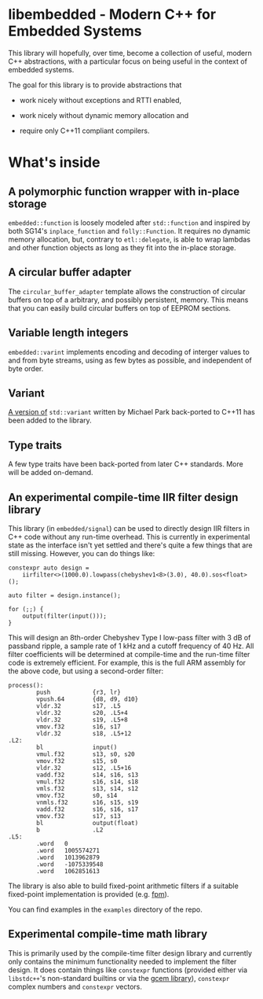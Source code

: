 # libembedded - Modern C++ for Embedded Systems

This library will hopefully, over time, become a collection of useful,
modern C++ abstractions, with a particular focus on being useful in
the context of embedded systems.

The goal for this library is to provide abstractions that

- work nicely without exceptions and RTTI enabled,

- work nicely without dynamic memory allocation and

- require only C++11 compliant compilers.

# What's inside

## A polymorphic function wrapper with in-place storage

`embedded::function` is loosely modeled after `std::function` and inspired
by both SG14's `inplace_function` and `folly::Function`. It requires no
dynamic memory allocation, but, contrary to `etl::delegate`, is able to
wrap lambdas and other function objects as long as they fit into the
in-place storage.

## A circular buffer adapter

The `circular_buffer_adapter` template allows the construction of circular
buffers on top of a arbitrary, and possibly persistent, memory. This means
that you can easily build circular buffers on top of EEPROM sections.

## Variable length integers

`embedded::varint` implements encoding and decoding of interger values to
and from byte streams, using as few bytes as possible, and independent of
byte order.

## Variant

[A version of](https://github.com/mpark/variant) `std::variant` written by
Michael Park back-ported to C++11 has been added to the library.

## Type traits

A few type traits have been back-ported from later C++ standards. More
will be added on-demand.

## An experimental compile-time IIR filter design library

This library (in `embedded/signal`) can be used to directly design IIR
filters in C++ code without any run-time overhead. This is currently in
experimental state as the interface isn't yet settled and there's quite
a few things that are still missing. However, you can do things like:

```
constexpr auto design =
    iirfilter<>(1000.0).lowpass(chebyshev1<8>(3.0), 40.0).sos<float>();

auto filter = design.instance();

for (;;) {
    output(filter(input()));
}
```

This will design an 8th-order Chebyshev Type I low-pass filter with
3 dB of passband ripple, a sample rate of 1 kHz and a cutoff frequency
of 40 Hz. All filter coefficients will be determined at compile-time
and the run-time filter code is extremely efficient. For example, this
is the full ARM assembly for the above code, but using a second-order
filter:

```
process():
        push            {r3, lr}
        vpush.64        {d8, d9, d10}
        vldr.32         s17, .L5
        vldr.32         s20, .L5+4
        vldr.32         s19, .L5+8
        vmov.f32        s16, s17
        vldr.32         s18, .L5+12
.L2:
        bl              input()
        vmul.f32        s13, s0, s20
        vmov.f32        s15, s0
        vldr.32         s12, .L5+16
        vadd.f32        s14, s16, s13
        vmul.f32        s16, s14, s18
        vmls.f32        s13, s14, s12
        vmov.f32        s0, s14
        vnmls.f32       s16, s15, s19
        vadd.f32        s16, s16, s17
        vmov.f32        s17, s13
        bl              output(float)
        b               .L2
.L5:
        .word   0
        .word   1005574271
        .word   1013962879
        .word   -1075339548
        .word   1062851613
```

The library is also able to build fixed-point arithmetic filters
if a suitable fixed-point implementation is provided
(e.g. [fpm](https://github.com/MikeLankamp/fpm)).

You can find examples in the `examples` directory of the repo.

## Experimental compile-time math library

This is primarily used by the compile-time filter design library and
currently only contains the minimum functionality needed to implement
the filter design. It does contain things like `constexpr` functions
(provided either via `libstdc++`'s non-standard builtins or via the
[gcem library](https://github.com/kthohr/gcem)), `constexpr` complex
numbers and `constexpr` vectors.
